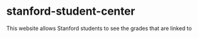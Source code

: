 stanford-student-center
=======================

This website allows Stanford students to see the grades that are linked to 
